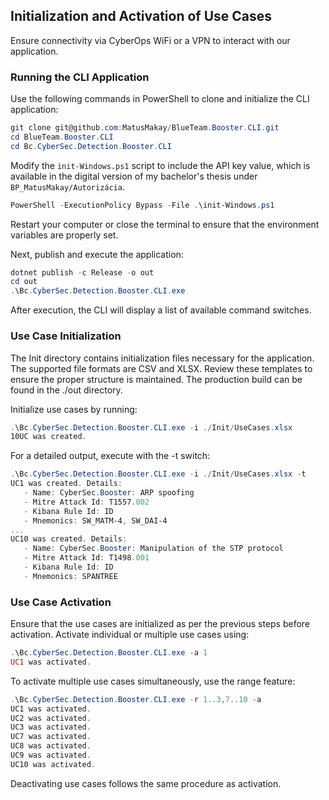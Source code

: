 ## Initialization and Activation of Use Cases
Ensure connectivity via CyberOps WiFi or a VPN to interact with our application.

### Running the CLI Application
Use the following commands in PowerShell to clone and initialize the CLI application:

``` Powershell
git clone git@github.com:MatusMakay/BlueTeam.Booster.CLI.git
cd BlueTeam.Booster.CLI
cd Bc.CyberSec.Detection.Booster.CLI
```
Modify the `init-Windows.ps1` script to include the API key value, which is available in the digital version of my bachelor's thesis under `BP_MatusMakay/Autorizácia`.

``` Powershell
PowerShell -ExecutionPolicy Bypass -File .\init-Windows.ps1
```

Restart your computer or close the terminal to ensure that the environment variables are properly set.

Next, publish and execute the application:

``` Powershell
dotnet publish -c Release -o out
cd out
.\Bc.CyberSec.Detection.Booster.CLI.exe
```
After execution, the CLI will display a list of available command switches.

### Use Case Initialization
The Init directory contains initialization files necessary for the application. The supported file formats are CSV and XLSX. Review these templates to ensure the proper structure is maintained. The production build can be found in the ./out directory.

Initialize use cases by running:

``` Powershell
.\Bc.CyberSec.Detection.Booster.CLI.exe -i ./Init/UseCases.xlsx
10UC was created.
``` 
For a detailed output, execute with the -t switch:

``` Powershell
.\Bc.CyberSec.Detection.Booster.CLI.exe -i ./Init/UseCases.xlsx -t
UC1 was created. Details:
   - Name: CyberSec.Booster: ARP spoofing
   - Mitre Attack Id: T1557.002
   - Kibana Rule Id: ID
   - Mnemonics: SW_MATM-4, SW_DAI-4
...
UC10 was created. Details:
   - Name: CyberSec.Booster: Manipulation of the STP protocol
   - Mitre Attack Id: T1498.001
   - Kibana Rule Id: ID
   - Mnemonics: SPANTREE
```
### Use Case Activation
Ensure that the use cases are initialized as per the previous steps before activation. Activate individual or multiple use cases using:

``` Powershell
.\Bc.CyberSec.Detection.Booster.CLI.exe -a 1
UC1 was activated.
``` 
To activate multiple use cases simultaneously, use the range feature:

``` Powershell
.\Bc.CyberSec.Detection.Booster.CLI.exe -r 1..3,7..10 -a
UC1 was activated. 
UC2 was activated.
UC3 was activated.
UC7 was activated.
UC8 was activated.
UC9 was activated.
UC10 was activated.
``` 
Deactivating use cases follows the same procedure as activation.
